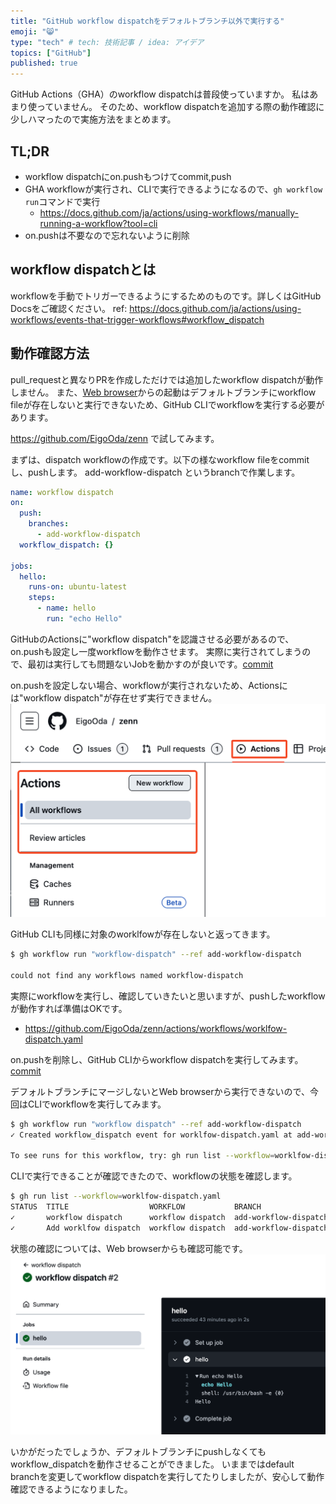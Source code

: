 ```yaml
---
title: "GitHub workflow dispatchをデフォルトブランチ以外で実行する"
emoji: "😸"
type: "tech" # tech: 技術記事 / idea: アイデア
topics: ["GitHub"]
published: true
---
```


GitHub Actions（GHA）のworkflow dispatchは普段使っていますか。
私はあまり使っていません。
そのため、workflow dispatchを追加する際の動作確認に少しハマったので実施方法をまとめます。

## TL;DR

- workflow dispatchにon.pushもつけてcommit,push
- GHA workflowが実行され、CLIで実行できるようになるので、`gh workflow run`コマンドで実行
  - https://docs.github.com/ja/actions/using-workflows/manually-running-a-workflow?tool=cli
- on.pushは不要なので忘れないように削除

## workflow dispatchとは

workflowを手動でトリガーできるようにするためのものです。詳しくはGitHub Docsをご確認ください。
ref: https://docs.github.com/ja/actions/using-workflows/events-that-trigger-workflows#workflow_dispatch

## 動作確認方法

pull_requestと異なりPRを作成しただけでは追加したworkflow dispatchが動作しません。
また、[Web browser](https://docs.github.com/ja/actions/using-workflows/manually-running-a-workflow?tool=webui)からの起動はデフォルトブランチにworkflow fileが存在しないと実行できないため、GitHub CLIでworkflowを実行する必要があります。

https://github.com/EigoOda/zenn で試してみます。

まずは、dispatch workflowの作成です。以下の様なworkflow fileをcommitし、pushします。
add-workflow-dispatch というbranchで作業します。

```yaml
name: workflow dispatch
on:
  push:
    branches:
      - add-workflow-dispatch
  workflow_dispatch: {}

jobs:
  hello:
    runs-on: ubuntu-latest
    steps:
      - name: hello
        run: "echo Hello"
```

GitHubのActionsに"workflow dispatch"を認識させる必要があるので、on.pushも設定し一度workflowを動作させます。
実際に実行されてしまうので、最初は実行しても問題ないJobを動かすのが良いです。[commit](https://github.com/EigoOda/zenn/pull/5/commits/f6d5a4c37d5894a0838306188d8b2e6a08c363ef)

on.pushを設定しない場合、workflowが実行されないため、Actionsには"workflow dispatch"が存在せず実行できません。
![](/images/gha-workflow-dispatch/actions-gui.png)

GitHub CLIも同様に対象のworklfowが存在しないと返ってきます。
```bash
$ gh workflow run "workflow-dispatch" --ref add-workflow-dispatch

could not find any workflows named workflow-dispatch
```

実際にworkflowを実行し、確認していきたいと思いますが、pushしたworkflowが動作すれば準備はOKです。
- https://github.com/EigoOda/zenn/actions/workflows/worklfow-dispatch.yaml

on.pushを削除し、GitHub CLIからworkflow dispatchを実行してみます。[commit](https://github.com/EigoOda/zenn/pull/5/commits/e76bf8de67e81bbb62608d60dffaae621d3cf874)

デフォルトブランチにマージしないとWeb browserから実行できないので、今回はCLIでworkflowを実行してみます。
```bash
$ gh workflow run "workflow dispatch" --ref add-workflow-dispatch
✓ Created workflow_dispatch event for worklfow-dispatch.yaml at add-workflow-dispatch

To see runs for this workflow, try: gh run list --workflow=worklfow-dispatch.yaml
```

CLIで実行できることが確認できたので、workflowの状態を確認します。

```bash
$ gh run list --workflow=worklfow-dispatch.yaml
STATUS  TITLE                  WORKFLOW           BRANCH                 EVENT              ID          ELAPSED  AGE
✓       workflow dispatch      workflow dispatch  add-workflow-dispatch  workflow_dispatch  5997350385  11s      2m
✓       Add worklfow dispatch  workflow dispatch  add-workflow-dispatch  push               5996858772  12s      55m
```

状態の確認については、Web browserからも確認可能です。
![](/images/gha-workflow-dispatch/actions-result.png)

いかがだったでしょうか、デフォルトブランチにpushしなくてもworkflow_dispatchを動作させることができました。
いままではdefault branchを変更してworkflow dispatchを実行してたりしましたが、安心して動作確認できるようになりました。
